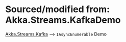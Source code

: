 # Sourced/modified from: Akka.Streams.KafkaDemo
[Akka.Streams.Kafka](https://github.com/akkadotnet/Akka.Streams.Kafka) --> `IAsyncEnumerable` Demo
